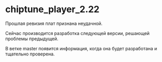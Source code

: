 # chiptune_player_2.22

Прошлая ревизия плат признана неудачной. 

Сейчас производится разработка следующей версии, решающей проблемы предыдущей. 

В ветке master появится информация, когда она будет разработана и тщательно проверена.